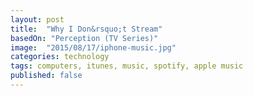 ```yaml
---
layout: post
title:  "Why I Don&rsquo;t Stream"
basedOn: "Perception (TV Series)"
image:  "2015/08/17/iphone-music.jpg"
categories: technology
tags: computers, itunes, music, spotify, apple music
published: false
---
```

